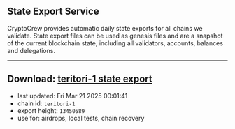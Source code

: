 ## State Export Service
CryptoCrew provides automatic daily state exports for all chains we validate. State export files can be used as genesis files and are a snapshot of the current blockchain state, including all validators, accounts, balances and delegations.

---
**Download: [teritori-1 state export](https://dl-eu2.ccvalidators.com/SERVICE/teritori/teritori-1_export_13450589.json)**
---

- last updated: Fri Mar 21 2025 00:01:41
- chain id: `teritori-1`
- export height: `13450589`
- use for: airdrops, local tests, chain recovery
